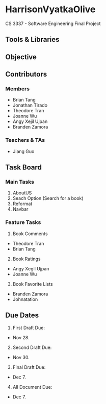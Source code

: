 # HarrisonVyatkaOlive


CS 3337 - Software Engineering Final Project

## Tools & Libraries


## Objective

## Contributors

### Members
- Brian Tang
- Jonathan Tirado
- Theodore Tran
- Joanne Wu
- Angy Xejil Ujpan
- Branden Zamora

### Teachers & TAs
- Jiang Guo

## Task Board

### Main Tasks

1. AboutUS 
2. Seach Option (Search for a book)
3. Reformat 
4. Navbar

### Feature Tasks
1. Book Comments
  - Theodore Tran
  - Brian Tang

2. Book Ratings
  - Angy Xegil Ujpan
  - Joanne Wu

3. Book Favorite Lists
  - Branden Zamora
  - Johnatation 

## Due Dates

1. First Draft Due:    
  - Nov 28.

2. Second Draft Due:   
  - Nov 30.

3. Final Draft Due:
  - Dec 7.

4. All Document Due:
  - Dec 7.

